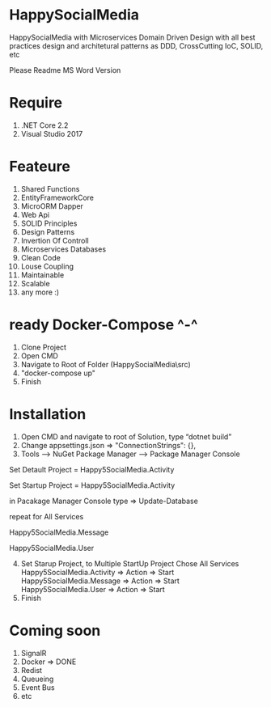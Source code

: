# HappySocialMedia
HappySocialMedia with Microservices Domain Driven Design with all best practices design and architetural patterns as DDD, CrossCutting IoC, SOLID, etc

Please Readme MS Word Version

# Require 
1. .NET Core 2.2
2. Visual Studio 2017

# Feateure 
1. Shared Functions 
2. EntityFrameworkCore
3. MicroORM Dapper
4. Web Api
5. SOLID Principles 
6. Design Patterns
7. Invertion Of Controll
8. Microservices Databases
9. Clean Code
10. Louse Coupling
11. Maintainable
12. Scalable
13. any more :)

# ready Docker-Compose ^-^
1. Clone Project
2. Open CMD
3. Navigate to Root of Folder (HappySocialMedia\src)
4. "docker-compose up"
5. Finish

# Installation
1. Open CMD and navigate to root of Solution, type “dotnet build”
2. Change appsettings.json => 	"ConnectionStrings": {},
3. Tools –> NuGet Package Manager –> Package Manager Console

Set Detault Project = Happy5SocialMedia.Activity

Set Startup Project = Happy5SocialMedia.Activity

in Pacakage Manager Console type => Update-Database 

repeat for All Services

Happy5SocialMedia.Message

Happy5SocialMedia.User

4. Set Starup Project, to Multiple StartUp Project
Chose All Services
Happy5SocialMedia.Activity => Action => Start
Happy5SocialMedia.Message => Action => Start
Happy5SocialMedia.User => Action => Start
5. Finish 

# Coming soon
1. SignalR 
2. Docker => DONE
3. Redist
4. Queueing
5. Event Bus
6. etc
